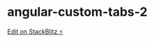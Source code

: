 # angular-custom-tabs-2

[Edit on StackBlitz ⚡️](https://stackblitz.com/edit/angular-custom-tabs-shmaxm)